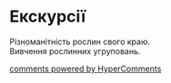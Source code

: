 <div id="hypercomments_widget" class="js-hypercomments-widget invisible"></div>

# Екскурсії

Різноманітність рослин  свого краю.<br>
Вивчення рослинних угруповань.


<div class="js-hypercomments-container">
<a href="http://hypercomments.com" class="hc-link" title="comments widget">comments powered by HyperComments</a>
</div>